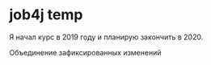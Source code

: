 # job4j temp

Я начал курс в 2019 году и планирую закончить в 2020.

Объединение зафиксированных изменений